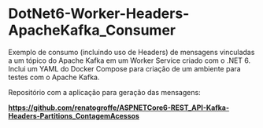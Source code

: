 # DotNet6-Worker-Headers-ApacheKafka_Consumer
Exemplo de consumo (incluindo uso de Headers) de mensagens vinculadas a um tópico do Apache Kafka em um Worker Service criado com o .NET 6. Inclui um YAML do Docker Compose para criação de um ambiente para testes com o Apache Kafka.

Repositório com a aplicação para geração das mensagens:

**https://github.com/renatogroffe/ASPNETCore6-REST_API-Kafka-Headers-Partitions_ContagemAcessos**